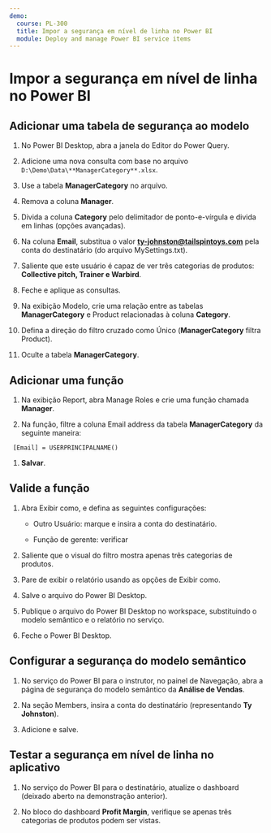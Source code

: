 ```yaml
---
demo:
  course: PL-300
  title: Impor a segurança em nível de linha no Power BI
  module: Deploy and manage Power BI service items
---
```


# Impor a segurança em nível de linha no Power BI

## Adicionar uma tabela de segurança ao modelo

1. No Power BI Desktop, abra a janela do Editor do Power Query.

1. Adicione uma nova consulta com base no arquivo `D:\Demo\Data\**ManagerCategory**.xlsx`.

1. Use a tabela **ManagerCategory** no arquivo.

1. Remova a coluna **Manager**.

1. Divida a coluna **Category** pelo delimitador de ponto-e-vírgula e divida em linhas (opções avançadas).

1. Na coluna **Email**, substitua o valor **<ty-johnston@tailspintoys.com>** pela conta do destinatário (do arquivo MySettings.txt).

1. Saliente que este usuário é capaz de ver três categorias de produtos: **Collective pitch, Trainer e Warbird**.

1. Feche e aplique as consultas.

1. Na exibição Modelo, crie uma relação entre as tabelas **ManagerCategory** e Product relacionadas à coluna **Category**.

1. Defina a direção do filtro cruzado como Único (**ManagerCategory** filtra Product).

1. Oculte a tabela **ManagerCategory**.

## Adicionar uma função

1. Na exibição Report, abra Manage Roles e crie uma função chamada **Manager**.

1. Na função, filtre a coluna Email address da tabela **ManagerCategory** da seguinte maneira:

  ```dax
   [Email] = USERPRINCIPALNAME()
   ```

1. **Salvar**.

## Valide a função

1. Abra Exibir como, e defina as seguintes configurações:

    - Outro Usuário: marque e insira a conta do destinatário.

    - Função de gerente: verificar

1. Saliente que o visual do filtro mostra apenas três categorias de produtos.

1. Pare de exibir o relatório usando as opções de Exibir como.

1. Salve o arquivo do Power BI Desktop.

1. Publique o arquivo do Power BI Desktop no workspace, substituindo o modelo semântico e o relatório no serviço.

1. Feche o Power BI Desktop.

## Configurar a segurança do modelo semântico

1. No serviço do Power BI para o instrutor, no painel de Navegação, abra a página de segurança do modelo semântico da **Análise de Vendas**.

1. Na seção Members, insira a conta do destinatário (representando **Ty Johnston**).

1. Adicione e salve.

## Testar a segurança em nível de linha no aplicativo

1. No serviço do Power BI para o destinatário, atualize o dashboard (deixado aberto na demonstração anterior).

1. No bloco do dashboard **Profit Margin**, verifique se apenas três categorias de produtos podem ser vistas.
